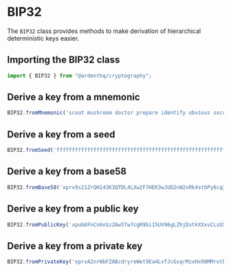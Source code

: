 # BIP32

The `BIP32` class provides methods to make derivation of hierarchical deterministic keys easier.

## Importing the BIP32 class

```typescript
import { BIP32 } from "@ardenthq/cryptography";
```

## Derive a key from a mnemonic

```typescript
BIP32.fromMnemonic('scout mushroom doctor prepare identify obvious soccer stage sudden already brass december million wish flower');
```

## Derive a key from a seed

```typescript
BIP32.fromSeed('ffffffffffffffffffffffffffffffffffffffffffffffffffffffffffffffffffffffffffffffffffffffffffffffffffffffffffffffffffffffffffffffffffffffffffff');
```

## Derive a key from a base58

```typescript
BIP32.fromBase58('xprv9s21ZrQH143K3QTDL4LXw2F7HEK3wJUD2nW2nRk4stbPy6cq3jPPqjiChkVvvNKmPGJxWUtg6LnF5kejMRNNU3TGtRBeJgk33yuGBxrMPHi');
```

## Derive a key from a public key

```typescript
BIP32.fromPublicKey('xpub6FnCn6nSzZAw5Tw7cgR9bi15UV96gLZhjDstkXXxvCLsUXBGXPdSnLFbdpq8p9HmGsApME5hQTZ3emM2rnY5agb9rXpVGyy3bdW6EEgAtqt');
```

## Derive a key from a private key

```typescript
BIP32.fromPrivateKey('xprvA2nrNbFZABcdryreWet9Ea4LvTJcGsqrMzxHx98MMrotbir7yrKCEXw7nadnHM8Dq38EGfSh6dqA9QWTyefMLEcBYJUuekgW4BYPJcr9E7j');
```
